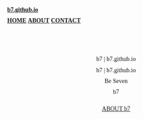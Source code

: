 <!DOCTYPE html>
<!-- Template: b7 1.0.1 by b7-->
<html>
<title>b7 | b7.github.io</title>
<meta name="description" content="b7 | b7.github.io">
<meta name="keywords" content="b7 | b7.github.io">
<meta name="robots" content="index, follow">
<meta name="copyright" content="b7 | b7.github.io">
<meta name="language" content="EN">
<meta name="author" content="b7 | b7.github.io">
<meta name="creationdate" content="01-01-2017">
<meta name="distribution" content="global">
<meta name="rating" content="general">
<meta charset="UTF-8">
<meta name="viewport" content="width=device-width, initial-scale=1">
<link rel="stylesheet" href="https://www.w3schools.com/w3css/4/w3.css">
<link rel="stylesheet" href="https://fonts.googleapis.com/css?family=Ubuntu">
<link rel="stylesheet" href="https://cdnjs.cloudflare.com/ajax/libs/font-awesome/4.7.0/css/font-awesome.min.css">
<head>
<style>
body,h1,h2,h3,h4,h5,h6 {font-family: "Ubuntu", Ubuntu}
body, html {
  height: 100%;
  line-height: 1.8;
</style>
<style>
.bgimg-1 {
  background-position: center;
  background-size: cover;
  background-image: url("b7.gif");
  min-height: 100%;
}
.w3-bar .w3-button {
  padding: 16px;
</style>
</head>
<body>
<!-- Navbar  -->
<div class="w3-top">
  <div class="w3-bark w3-card" id="myNavbar">
    <strong><a href="https://b7.github.io/" class="w3-xlarge w3-bar-item w3-button w3-wide">b7.github.io</a></strong>
    <!-- RightSidedNavbarLinks -->
    <div class="w3-right w3-hide-small">
      <a href="#home" class="w3-bar-item w3-button w3-wide"><strong>HOME</strong></a>
      <a href="#about" class="w3-bar-item w3-button w3-wide"><strong>ABOUT</strong></a>
      <a href="#contact" class="w3-bar-item w3-button w3-wide"><strong>CONTACT</strong></a>
    </div>
    <!-- HideRightFloatedLinksOnSmallScreensAndReplaceThemWithMenuIcon -->
    <a href="javascript:void(0)" class="w3-bar-item w3-button w3-right w3-hide-large w3-hide-medium" onclick="w3_open()">
      <i class="fa fa-bars"></i>
    </a>
  </div>
</div>
<!-- SidebarOnSmallScreensWhenClickingTheMenuIcon -->
<nav class="w3-sidebar w3-bar-block w3-black w3-card w3-animate-left w3-hide-medium w3-hide-large" style="display:none" id="mySidebar">
  <a href="javascript:void(0)" onclick="w3_close()" class="w3-bar-item w3-button w3-large w3-padding-16">Close ×</a>
      <a href="#home" class="w3-bar-item w3-button w3-wide"><strong>HOME</strong></a>
      <a href="#about" class="w3-bar-item w3-button w3-wide"><strong>ABOUT</strong></a>
      <a href="#contact" class="w3-bar-item w3-button w3-wide"><strong>CONTACT</strong></a>
</nav>
<!-- HeaderWithFullHeightImage -->
<header class="bgimg-1 w3-display-container" id="home">
  <div class="w3-display-left w3-text-black" style="padding:64px">
    <span class="w3-jumbo w3-hide-small">b7 | b7.github.io</span><br>
    <span class="w3-xxlarge w3-hide-large w3-hide-medium">b7 | b7.github.io</span><br>
    <span class="w3-xlarge">Be Seven</span><br>
    <span class="w3-xxlarge">b7</span><br>
    <p><a href="#about" class="w3-button w3-black w3-padding-large w3-large w3-margin-top w3-opacity w3-hover-opacity-off">ABOUT b7</a></p>
  </div>
</header>
<!-- About -->
<div class="w3-container w3-indigo" style="padding:24px 16px" id="about">
  <br>
  <h3 class="w3-center">ABOUT b7</h3>
  <div class="w3-row w3-center">
    <div class="w3-quarter">
      <i class="fa fa-line-chart w3-margin-bottom w3-jumbo"></i>
      <p class="w3-xlarge">S E O</p>
      <p>Search Engine Optimization. Following Webmasters Guidelines Of Google</p>
    </div>
    <div class="w3-quarter">
      <i class="fa fa-mobile w3-margin-bottom w3-jumbo w3-center"></i>
      <p class="w3-xlarge">Responsive Web Design</p>
      <p>Our Websites Are Fully Responsive For All Types & Sizes Of Screens. <a href="http://ami.responsivedesign.is/?url=https://b7.github.io" target="_blank">Responsive Test</a></p>
    </div>
    <div class="w3-quarter">
      <i class="fa fa-keyboard-o w3-margin-bottom w3-jumbo"></i>
      <p class="w3-xlarge">Programming</p>
      <p>We Speak HTML Visual Basic Java JavaScript PHP CSS CMS SQL Python C++ & More</p>
    </div>
    <div class="w3-quarter">
      <i class="fa fa-lock w3-margin-bottom w3-jumbo"></i>
      <p class="w3-xlarge">Security</p>
      <p>Secured Sites With HTTPS. SSL End-To-End Encryption. Protects Your Site & Users</p>
    </div>
  </div>
</div>
<!-- PromoStats" -->
<div class="w3-container w3-row w3-center w3-dark-grey w3-padding-32">
  <div class="w3-quarter">
    <span class="w3-xxlarge">7+</span>
    <br>Partners
  </div>
  <div class="w3-quarter">
    <span class="w3-xxlarge">33+</span>
    <br>Clients
  </div>
  <div class="w3-quarter">
    <span class="w3-xxlarge">51+</span>
    <br>Projects
  </div>
  <div class="w3-quarter">
    <span class="w3-xxlarge">157+</span>
    <br>Leads
  </div>
</div>
<!-- Skills -->
<div class="w3-container w3-light-grey w3-padding-16">
  <center><p><a href="#contact" class="w3-button w3-black">CONTACT US</a></p></center>
  <div class="w3-row">
    <div class="w3-col m6">
      <center><h3>Skills</h3></center>
      <center><p>This Website Is Made With Bootstrap A CSS Framework</p></center>
      <center><p>We Create Sites & OnlineShopss With All Kind Of Systems With Everything You Need</p></center>
      <center><p>Social Networking, Social Media, APPs & APIs For Each Kind Of Use</p></center>
      <center><p><a href="https://developers.google.com/speed/pagespeed/insights/?url=https%3A%2F%2Fb7.github.io%2F&tab=desktop" target="_blank">PageSpeed Insights</a></p></center>
    </div>
    <div class="w3-col m6">
      <center><h3>References</h3></center>
      <center><p>Client: Green Island Vaporshop</p></center>
      <center><p>SEO: Google Rank #1 "vaporizer in hannover" "vaporizer shop in hannover"</p></center>
      <center><p>Webdesign: Design, Programming, OnlineShop, Social Media Optimiation, Media & Trust</p></center>
      <center><p><a href="https://green-island-vaporizer.com" target="_blank">green-island-vaporizer.com</a></p></center>
    </div>
   </div>
  </div>
</div>
<!-- Contact -->
<div class="w3-container w3-indigo" style="padding:24px 16px" id="contact">
  <br>
  <h3 class="w3-center">CONTACT</h3>
    <p><center><font size="5"><a href="tel:+316"><strong>Call</a></strong></font></center></p>
    <p><center><font size="5"><a href="https://wa.me/?text=b7" target="_blank"><strong>WhatsApp</strong></a></font></center></p>
    <p><center><font size="5"><a href="https://b7.github.io/" target="_blank"><strong>Messenger</strong></a></font></center></p>
    <p><center><font size="5"><a href="mailto:b7github@gmail.com" target="_blank"><strong>Mail</strong></a></font></center></p><br>
  <h3 class="w3-center">FIND US</h3>
    <p><center><font size="5"><a href="https://b7.github.io/" target="_blank">Facebook</a></font><center></p>
    <p><center><font size="5"><a href="https://b7.github.io/" target="_blank">Twitter</a></font><center></p>
    <p><center><font size="5"><a href="https://b7.github.io/" target="_blank">YouTube</a></font><center></p>
    <p><center><font size="5"><a href="https://b7.github.io/" target="_blank">Instagram</a></font><center></p>
    <p><center><font size="5"><a href="https://b7.github.io/" target="_blank">LinkedIn</a></font><center></p>
    <p><center><font size="5"><a href="https://b7.github.io/" target="_blank">Minds</a></font><center></p>
    <p><center><font size="5"><a href="https://b7.github.io/" target="_blank">SoundCloud</a></font><center></p>
    <p><center><font size="5"><a href="https://b7.github.io/" target="_blank">LiveJournal</a></font><center></p><br>
<a href="#home" class="w3-button w3-green">To The top</a>
<!-- Footer -->
<div class="w3-container w3-center w3-padding-16">
 <details>
  <summary><font size="4">Legal Disclosure</font></font></summary>
<p><h4>Information in accordance with Section 5 TMG</h4></p>
<p>b7 Universal<br>Görlitzer Straße 64<br>Bezirk Friedrichshain-Kreuzberg<br>10997 Berlin</p>
<h4>Contact Information</h4>
<p>Telephone: 00316<br>E-Mail: b7github@gmail.com<br>Internet address: b7.github.io</p>
<h4>Disclaimer</h4>
<h4>Accountability for content</h4>
<p>The contents of our pages have been created with the utmost care. However, we cannot guarantee the contents&#8217; accuracy, completeness or topicality. According to statutory provisions, we are furthermore responsible for our own content on these web pages. In this matter, please note that we are not obliged to monitor the transmitted or saved information of third parties, or investigate circumstances pointing to illegal activity. Our obligations to remove or block the use of information under generally applicable laws remain unaffected by this as per §§ 8 to 10 of the Telemedia Act (TMG).</p>
<h4>Accountability for links</h4>
<p>Responsibility for the content of external links (to web pages of third parties) lies solely with the operators of the linked pages. No violations were evident to us at the time of linking. Should any legal infringement become known to us, we will remove the respective link immediately.</p>
<h4>Copyright</h4>
<p>Our web pages and their contents are subject to German copyright law. Unless expressly permitted by law, every form of utilizing, reproducing or processing works subject to copyright protection on our web pages requires the prior consent of the respective owner of the rights. Individual reproductions of a work are only allowed for private use. The materials from these pages are copyrighted and any unauthorized use may violate copyright laws.</p>
</details>
<p>Copyright © 2020 b7</p>
</footer>
</div>
<script>
// ModalImageGallery
function onClick(element) {
  document.getElementById("img01").src = element.src;
  document.getElementById("modal01").style.display = "block";
  var captionText = document.getElementById("caption");
  captionText.innerHTML = element.alt;
}
// ToggleBetweenShowingHidingSidebarWhenClickingMenuIcon
var mySidebar = document.getElementById("mySidebar");
function w3_open() {
  if (mySidebar.style.display === 'block') {
    mySidebar.style.display = 'none';
  } else {
    mySidebar.style.display = 'block';
  }
}
// CloseTheSidebarWithTheCloseButton
function w3_close() {
    mySidebar.style.display = "none";
}
</script>
</body>
</html>
